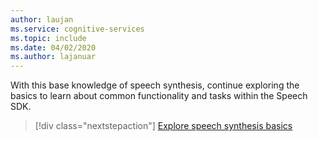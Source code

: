 ```yaml
---
author: laujan
ms.service: cognitive-services
ms.topic: include
ms.date: 04/02/2020
ms.author: lajanuar
---
```


With this base knowledge of speech synthesis, continue exploring the basics to learn about common functionality and tasks within the Speech SDK.

> [!div class="nextstepaction"]
> [Explore speech synthesis basics](../../get-started-text-to-speech.md)